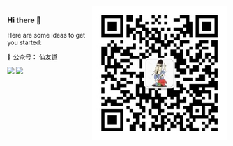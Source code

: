 <img align="right" src="https://github.com/Awrrays/Awrrays/blob/main/qr.jpg" width="310">

### Hi there 👋

<!--
**Awrrays/Awrrays** is a ✨ _special_ ✨ repository because its `README.md` (this file) appears on your GitHub profile.

Here are some ideas to get you started:

- 🔭 I’m currently working on ...
- 🌱 I’m currently learning ...
- 👯 I’m looking to collaborate on ...
- 🤔 I’m looking for help with ...
- 💬 Ask me about ...
- 📫 How to reach me: ...
- 😄 Pronouns: ...
- ⚡ Fun fact: ...
-->

Here are some ideas to get you started:

🌱 公众号： 仙友道



<img src="https://github-readme-stats.vercel.app/api?username=Awrrays&show_icons=true&theme=radical" width="380">

<img src="https://profile-counter.glitch.me/Awrrays/count.svg" width="200">
